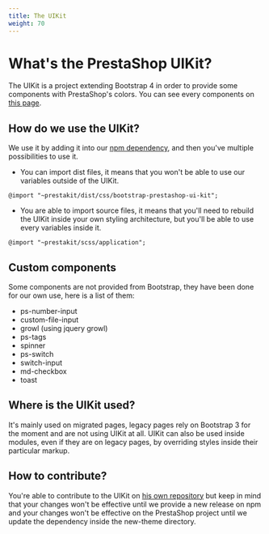 ```yaml
---
title: The UIKit
weight: 70
---
```


# What's the PrestaShop UIKit?

The UIKit is a project extending Bootstrap 4 in order to provide some components with PrestaShop's colors. You can see every components on [this page](https://cdn.rawgit.com/PrestaShop/prestashop-ui-kit/develop/index.html).

## How do we use the UIKit?

We use it by adding it into our [npm dependency](https://www.npmjs.com/package/prestakit), and then you've multiple possibilities to use it.

- You can import dist files, it means that you won't be able to use our variables outside of the UIKit.

```
@import "~prestakit/dist/css/bootstrap-prestashop-ui-kit";
```

- You are able to import source files, it means that you'll need to rebuild the UIKit inside your own styling architecture, but you'll be able to use every variables inside it.

```
@import "~prestakit/scss/application";
```

## Custom components

Some components are not provided from Bootstrap, they have been done for our own use, here is a list of them:

- ps-number-input
- custom-file-input
- growl (using jquery growl)
- ps-tags
- spinner
- ps-switch
- switch-input
- md-checkbox
- toast

## Where is the UIKit used?

It's mainly used on migrated pages, legacy pages rely on Bootstrap 3 for the moment and are not using UIKit at all. UIKit can also be used inside modules, even if they are on legacy pages, by overriding styles inside their particular markup.

## How to contribute?

You're able to contribute to the UIKit on [his own repository](https://github.com/PrestaShop/prestashop-ui-kit) but keep in mind that your changes won't be effective until we provide a new release on npm and your changes won't be effective on the PrestaShop project until we update the dependency inside the new-theme directory.
